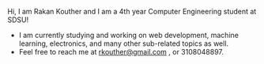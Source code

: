 Hi, I am Rakan Kouther and I am a 4th year Computer Engineering student at SDSU!

- I am currently studying and working on web development, machine learning, electronics, and many other sub-related topics as well.
- Feel free to reach me at rkouther@gmail.com , or 3108048897. 

<!---
RakanKouther/RakanKouther is a ✨ special ✨ repository because its `README.md` (this file) appears on your GitHub profile.
You can click the Preview link to take a look at your changes.
--->
